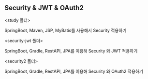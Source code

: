 ## Security & JWT & OAuth2

<study 폴더>

SpringBoot, Maven, JSP, MyBatis를 사용해서 Security 적용하기



<security-jwt 폴더>

SpringBoot, Gradle, RestAPI, JPA를 이용해 Security 와 JWT 적용하기



<security2 폴더>

SpringBoot, Gradle, RestAPI, JPA를 이용해 Security 와 OAuth2 적용하기

